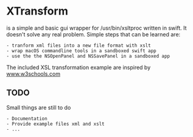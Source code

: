 # XTransform 

is a simple and basic gui wrapper for /usr/bin/xsltproc written in swift. It doesn't solve any real problem. Simple steps that can be learned are: 

	- tranform xml files into a new file format with xslt
	- wrap macOS commandline tools in a sandboxed swift app
	- use the the NSOpenPanel and NSSavePanel in a sandboxed app

The included XSL transformation example are inspired by www.w3schools.com


## TODO

Small things are still to do

    - Documentation
    - Provide example files xml and xslt
    - ...
